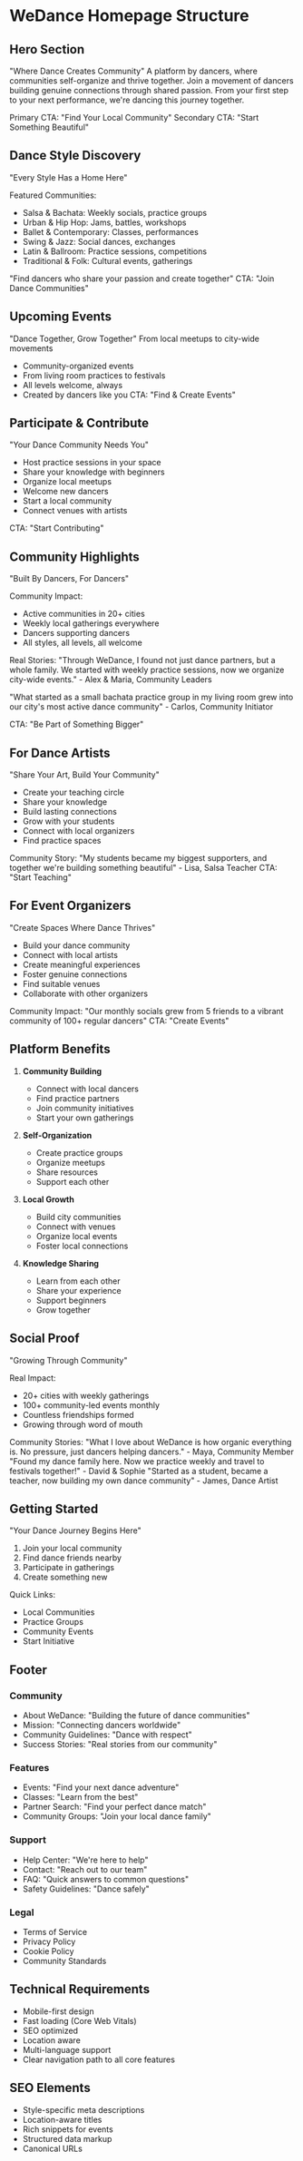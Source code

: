 # WeDance Homepage Structure

## Hero Section

"Where Dance Creates Community"
A platform by dancers, where communities self-organize and thrive together.
Join a movement of dancers building genuine connections through shared passion.
From your first step to your next performance, we're dancing this journey together.

Primary CTA: "Find Your Local Community"
Secondary CTA: "Start Something Beautiful"

## Dance Style Discovery

"Every Style Has a Home Here"

Featured Communities:

- Salsa & Bachata: Weekly socials, practice groups
- Urban & Hip Hop: Jams, battles, workshops
- Ballet & Contemporary: Classes, performances
- Swing & Jazz: Social dances, exchanges
- Latin & Ballroom: Practice sessions, competitions
- Traditional & Folk: Cultural events, gatherings

"Find dancers who share your passion and create together"
CTA: "Join Dance Communities"

## Upcoming Events

"Dance Together, Grow Together"
From local meetups to city-wide movements

- Community-organized events
- From living room practices to festivals
- All levels welcome, always
- Created by dancers like you
  CTA: "Find & Create Events"

## Participate & Contribute

"Your Dance Community Needs You"

- Host practice sessions in your space
- Share your knowledge with beginners
- Organize local meetups
- Welcome new dancers
- Start a local community
- Connect venues with artists

CTA: "Start Contributing"

## Community Highlights

"Built By Dancers, For Dancers"

Community Impact:

- Active communities in 20+ cities
- Weekly local gatherings everywhere
- Dancers supporting dancers
- All styles, all levels, all welcome

Real Stories:
"Through WeDance, I found not just dance partners, but a whole family. We started with weekly practice sessions, now we organize city-wide events." - Alex & Maria, Community Leaders

"What started as a small bachata practice group in my living room grew into our city's most active dance community" - Carlos, Community Initiator

CTA: "Be Part of Something Bigger"

## For Dance Artists

"Share Your Art, Build Your Community"

- Create your teaching circle
- Share your knowledge
- Build lasting connections
- Grow with your students
- Connect with local organizers
- Find practice spaces

Community Story: "My students became my biggest supporters, and together we're building something beautiful" - Lisa, Salsa Teacher
CTA: "Start Teaching"

## For Event Organizers

"Create Spaces Where Dance Thrives"

- Build your dance community
- Connect with local artists
- Create meaningful experiences
- Foster genuine connections
- Find suitable venues
- Collaborate with other organizers

Community Impact: "Our monthly socials grew from 5 friends to a vibrant community of 100+ regular dancers"
CTA: "Create Events"

## Platform Benefits

1. **Community Building**

   - Connect with local dancers
   - Find practice partners
   - Join community initiatives
   - Start your own gatherings

2. **Self-Organization**

   - Create practice groups
   - Organize meetups
   - Share resources
   - Support each other

3. **Local Growth**

   - Build city communities
   - Connect with venues
   - Organize local events
   - Foster local connections

4. **Knowledge Sharing**
   - Learn from each other
   - Share your experience
   - Support beginners
   - Grow together

## Social Proof

"Growing Through Community"

Real Impact:

- 20+ cities with weekly gatherings
- 100+ community-led events monthly
- Countless friendships formed
- Growing through word of mouth

Community Stories:
"What I love about WeDance is how organic everything is. No pressure, just dancers helping dancers." - Maya, Community Member
"Found my dance family here. Now we practice weekly and travel to festivals together!" - David & Sophie
"Started as a student, became a teacher, now building my own dance community" - James, Dance Artist

## Getting Started

"Your Dance Journey Begins Here"

1. Join your local community
2. Find dance friends nearby
3. Participate in gatherings
4. Create something new

Quick Links:

- Local Communities
- Practice Groups
- Community Events
- Start Initiative

## Footer

### Community

- About WeDance: "Building the future of dance communities"
- Mission: "Connecting dancers worldwide"
- Community Guidelines: "Dance with respect"
- Success Stories: "Real stories from our community"

### Features

- Events: "Find your next dance adventure"
- Classes: "Learn from the best"
- Partner Search: "Find your perfect dance match"
- Community Groups: "Join your local dance family"

### Support

- Help Center: "We're here to help"
- Contact: "Reach out to our team"
- FAQ: "Quick answers to common questions"
- Safety Guidelines: "Dance safely"

### Legal

- Terms of Service
- Privacy Policy
- Cookie Policy
- Community Standards

## Technical Requirements

- Mobile-first design
- Fast loading (Core Web Vitals)
- SEO optimized
- Location aware
- Multi-language support
- Clear navigation path to all core features

## SEO Elements

- Style-specific meta descriptions
- Location-aware titles
- Rich snippets for events
- Structured data markup
- Canonical URLs
